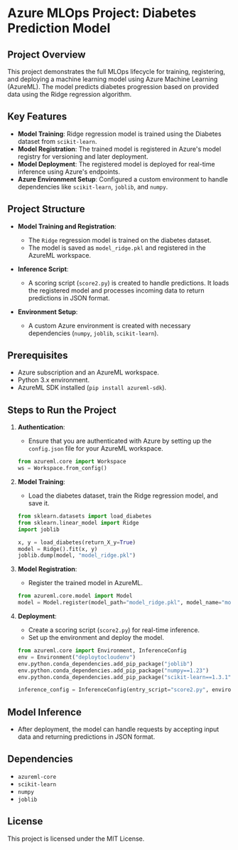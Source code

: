 
# Azure MLOps Project: Diabetes Prediction Model

## Project Overview
This project demonstrates the full MLOps lifecycle for training, registering, and deploying a machine learning model using Azure Machine Learning (AzureML). The model predicts diabetes progression based on provided data using the Ridge regression algorithm.

## Key Features
- **Model Training**: Ridge regression model is trained using the Diabetes dataset from `scikit-learn`.
- **Model Registration**: The trained model is registered in Azure's model registry for versioning and later deployment.
- **Model Deployment**: The registered model is deployed for real-time inference using Azure's endpoints.
- **Azure Environment Setup**: Configured a custom environment to handle dependencies like `scikit-learn`, `joblib`, and `numpy`.

## Project Structure
- **Model Training and Registration**:
  - The `Ridge` regression model is trained on the diabetes dataset.
  - The model is saved as `model_ridge.pkl` and registered in the AzureML workspace.

- **Inference Script**:
  - A scoring script (`score2.py`) is created to handle predictions. It loads the registered model and processes incoming data to return predictions in JSON format.

- **Environment Setup**:
  - A custom Azure environment is created with necessary dependencies (`numpy`, `joblib`, `scikit-learn`).

## Prerequisites
- Azure subscription and an AzureML workspace.
- Python 3.x environment.
- AzureML SDK installed (`pip install azureml-sdk`).

## Steps to Run the Project
1. **Authentication**:
   - Ensure that you are authenticated with Azure by setting up the `config.json` file for your AzureML workspace.
   
   ```python
   from azureml.core import Workspace
   ws = Workspace.from_config()
   ```

2. **Model Training**:
   - Load the diabetes dataset, train the Ridge regression model, and save it.
   
   ```python
   from sklearn.datasets import load_diabetes
   from sklearn.linear_model import Ridge
   import joblib

   x, y = load_diabetes(return_X_y=True)
   model = Ridge().fit(x, y)
   joblib.dump(model, "model_ridge.pkl")
   ```

3. **Model Registration**:
   - Register the trained model in AzureML.

   ```python
   from azureml.core.model import Model
   model = Model.register(model_path="model_ridge.pkl", model_name="model_ridge", workspace=ws)
   ```

4. **Deployment**:
   - Create a scoring script (`score2.py`) for real-time inference.
   - Set up the environment and deploy the model.

   ```python
   from azureml.core import Environment, InferenceConfig
   env = Environment("deploytocloudenv")
   env.python.conda_dependencies.add_pip_package("joblib")
   env.python.conda_dependencies.add_pip_package("numpy==1.23")
   env.python.conda_dependencies.add_pip_package("scikit-learn==1.3.1")

   inference_config = InferenceConfig(entry_script="score2.py", environment=env)
   ```

## Model Inference
- After deployment, the model can handle requests by accepting input data and returning predictions in JSON format.

## Dependencies
- `azureml-core`
- `scikit-learn`
- `numpy`
- `joblib`

## License
This project is licensed under the MIT License.
